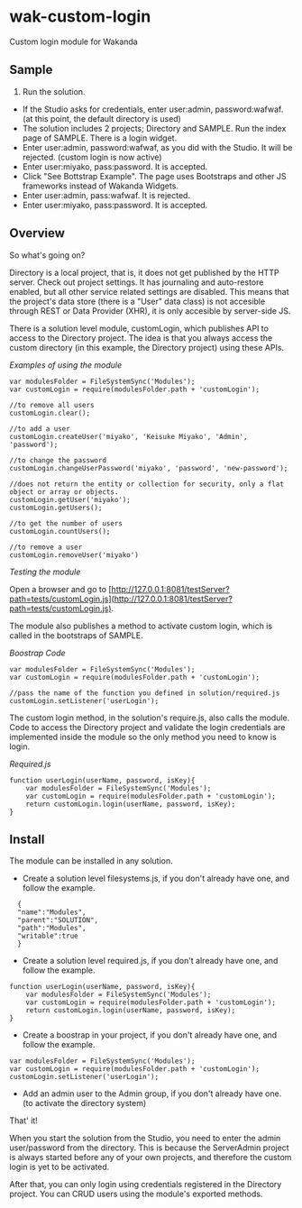 wak-custom-login
================

Custom login module for Wakanda

Sample
------
1. Run the solution.
* If the Studio asks for credentials, enter user:admin, password:wafwaf. (at this point, the default directory is used)
* The solution includes 2 projects; Directory and SAMPLE. Run the index page of SAMPLE. There is a login widget.
* Enter user:admin, password:wafwaf, as you did with the Studio. It will be rejected. (custom login is now active)
* Enter user:miyako, pass:password. It is accepted.  
* Click "See Bottstrap Example". The page uses Bootstraps and other JS frameworks instead of Wakanda Widgets.
* Enter user:admin, pass:wafwaf. It is rejected.
* Enter user:miyako, pass:password. It is accepted.

Overview
--------
So what's going on? 

Directory is a local project, that is, it does not get published by the HTTP server. Check out project settings. It has journaling and auto-restore enabled, but all other service related settings are disabled. This means that the project's data store (there is a "User" data class) is not accesible through REST or Data Provider (XHR), it is only accesible by server-side JS. 

There is a solution level module, customLogin, which publishes API to access to the Directory project. The idea is that you always access the custom directory (in this example, the Directory project) using these APIs.

*Examples of using the module*
```
var modulesFolder = FileSystemSync('Modules');
var customLogin = require(modulesFolder.path + 'customLogin');

//to remove all users
customLogin.clear();

//to add a user
customLogin.createUser('miyako', 'Keisuke Miyako', 'Admin', 'password');

//to change the password
customLogin.changeUserPassword('miyako', 'password', 'new-password');

//does not return the entity or collection for security, only a flat object or array or objects.
customLogin.getUser('miyako');
customLogin.getUsers();

//to get the number of users
customLogin.countUsers();

//to remove a user
customLogin.removeUser('miyako')
```

*Testing the module*

Open a browser and go to [http://127.0.0.1:8081/testServer?path=tests/customLogin.js](http://127.0.0.1:8081/testServer?path=tests/customLogin.js).

The module also publishes a method to activate custom login, which is called in the bootstraps of SAMPLE.

*Boostrap Code*
```
var modulesFolder = FileSystemSync('Modules');
var customLogin = require(modulesFolder.path + 'customLogin');

//pass the name of the function you defined in solution/required.js
customLogin.setListener('userLogin');
```

The custom login method, in the solution's require.js, also calls the module. Code to access the Directory project and validate the login credentials are implemented inside the module so the only method you need to know is login. 

*Required.js*
```
function userLogin(userName, password, isKey){	
	var modulesFolder = FileSystemSync('Modules');
	var customLogin = require(modulesFolder.path + 'customLogin');
	return customLogin.login(userName, password, isKey);
}
```

Install
-------
The module can be installed in any solution.

* Create a solution level filesystems.js, if you don't already have one, and follow the example.
```
  {
  "name":"Modules",
  "parent":"SOLUTION",
  "path":"Modules",
  "writable":true
  }  
```

* Create a solution level required.js, if you don't already have one, and follow the example.
```
function userLogin(userName, password, isKey){	
	var modulesFolder = FileSystemSync('Modules');
	var customLogin = require(modulesFolder.path + 'customLogin');
	return customLogin.login(userName, password, isKey);
}
```

* Create a boostrap in your project, if you don't already have one, and follow the example.
```
var modulesFolder = FileSystemSync('Modules');
var customLogin = require(modulesFolder.path + 'customLogin');
customLogin.setListener('userLogin');
```
* Add an admin user to the Admin group, if you don't already have one. (to activate the directory system)

That' it!

When you start the solution from the Studio, you need to enter the admin user/password from the directory. This is because the ServerAdmin project is always started before any of your own projects, and therefore the custom login is yet to be activated.

After that, you can only login using credentials registered in the Directory project. You can CRUD users using the module's exported methods.


